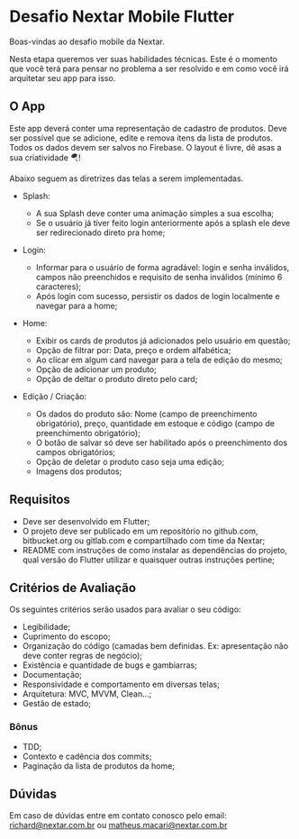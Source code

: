 # Desafio Nextar Mobile Flutter

Boas-vindas ao desafio mobile da Nextar.

Nesta etapa queremos ver suas habilidades técnicas. Este é o momento que você terá para pensar no problema a ser resolvido e em como você irá arquitetar seu app para isso. 


## O App

Este app deverá conter uma representação de cadastro de produtos. Deve ser possível que se adicione, edite e remova itens da lista de produtos. Todos os dados devem ser salvos no Firebase. O layout é livre, dê asas a sua criatividade 🪂!

Abaixo seguem as diretrizes das telas a serem implementadas.

- Splash:
  - A sua Splash deve conter uma animação simples a sua escolha;
  - Se o usuário já tiver feito login anteriormente após a splash ele deve ser redirecionado direto pra home;

- Login:
  - Informar para o usuário de forma agradável: login e senha inválidos, campos não preenchidos e requisito de senha inválidos (mínimo 6 caracteres);
  - Após login com sucesso, persistir os dados de login localmente e navegar para a home;

- Home:
  - Exibir os cards de produtos já adicionados pelo usuário em questão;
  - Opção de filtrar por: Data, preço e ordem alfabética;
  - Ao clicar em algum card navegar para a tela de edição do mesmo;
  - Opção de adicionar um produto;
  - Opção de deltar o produto direto pelo card;

- Edição / Criação:
  - Os dados do produto são: Nome (campo de preenchimento obrigatório), preço, quantidade em estoque e código (campo de preenchimento obrigatório);
  - O botão de salvar só deve ser habilitado após o preenchimento dos campos obrigatórios;
  - Opção de deletar o produto caso seja uma edição;
  - Imagens dos produtos;


## Requisitos
- Deve ser desenvolvido em Flutter;
- O projeto deve ser publicado em um repositório no github.com, bitbucket.org ou gitlab.com e compartilhado com time da Nextar;
- README com instruções de como instalar as dependências do projeto, qual versão do Flutter utilizar e quaisquer outras instruções pertine;


## Critérios de Avaliação
Os seguintes critérios serão usados para avaliar o seu código:
- Legibilidade;
- Cuprimento do escopo;
- Organização do código (camadas bem definidas. Ex: apresentação não deve conter regras de negócio);
- Existência e quantidade de bugs e gambiarras;
- Documentação;
- Responsividade e comportamento em diversas telas;
- Arquitetura: MVC, MVVM, Clean...;
- Gestão de estado;


### Bônus
- TDD;
- Contexto e cadência dos commits;
- Paginação da lista de produtos da home;


## Dúvidas
Em caso de dúvidas entre em contato conosco pelo email: richard@nextar.com.br ou matheus.macari@nextar.com.br
